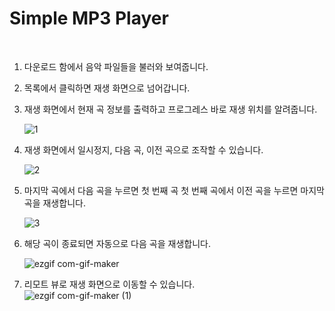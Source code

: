 # Simple MP3 Player     
<br/>

1. 다운로드 함에서 음악 파일들을 불러와 보여줍니다.  

2. 목록에서 클릭하면 재생 화면으로 넘어갑니다.

3. 재생 화면에서 현재 곡 정보를 출력하고 프로그레스 바로 재생 위치를 알려줍니다.

   ![1](https://user-images.githubusercontent.com/50603005/119929654-e150f900-bfb8-11eb-9e7e-7ca1c12af863.gif)

4. 재생 화면에서 일시정지, 다음 곡, 이전 곡으로 조작할 수 있습니다.


   ![2](https://user-images.githubusercontent.com/50603005/119929748-09d8f300-bfb9-11eb-8754-b6065902f4ba.gif)

5. 마지막 곡에서 다음 곡을 누르면 첫 번째 곡 첫 번째 곡에서 이전 곡을 누르면 마지막 곡을 재생합니다.  
 
   ![3](https://user-images.githubusercontent.com/50603005/119929801-25dc9480-bfb9-11eb-8498-2115aec6ea9c.gif)


6. 해당 곡이 종료되면 자동으로 다음 곡을 재생합니다.  

   ![ezgif com-gif-maker](https://user-images.githubusercontent.com/50603005/119930360-435e2e00-bfba-11eb-94a4-7f37f9785f65.gif)



7. 리모트 뷰로 재생 화면으로 이동할 수 있습니다.  
   ![ezgif com-gif-maker (1)](https://user-images.githubusercontent.com/50603005/119930705-e6af4300-bfba-11eb-903c-8154767050ff.gif)
